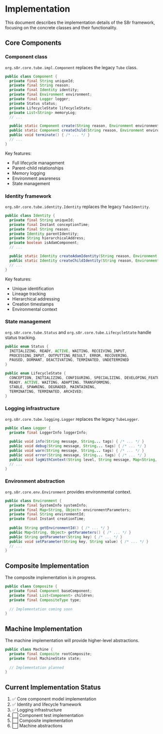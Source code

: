 <!--
Copyright (c) 2025 Eric C. Mumford (@heymumford)

This software was developed with analytical assistance from AI tools 
including Claude 3.7 Sonnet, Claude Code, and Google Gemini Deep Research,
which were used as paid services. All intellectual property rights 
remain exclusively with the copyright holder listed above.

Licensed under the Mozilla Public License 2.0
-->


# Implementation

This document describes the implementation details of the S8r framework, focusing on the concrete classes and their functionality.

## Core Components

### Component class

`org.s8r.core.tube.impl.Component` replaces the legacy `Tube` class.

```java
public class Component {
  private final String uniqueId;
  private final String reason;
  private final Identity identity;
  private final Environment environment;
  private final Logger logger;
  private Status status;
  private LifecycleState lifecycleState;
  private List<String> memoryLog;
  // ...

  public static Component create(String reason, Environment environment) { /* ... */ }
  public static Component createChild(String reason, Environment environment, Component parent) { /* ... */ }
  public void terminate() { /* ... */ }
  // ...
}
```

Key features:
- Full lifecycle management
- Parent-child relationships
- Memory logging
- Environment awareness
- State management

### Identity framework

`org.s8r.core.tube.identity.Identity` replaces the legacy `TubeIdentity`.

```java
public class Identity {
  private final String uniqueId;
  private final Instant conceptionTime;
  private final String reason;
  private Identity parentIdentity;
  private String hierarchicalAddress;
  private boolean isAdamComponent;
  // ...

  public static Identity createAdamIdentity(String reason, Environment environment) { /* ... */ }
  public static Identity createChildIdentity(String reason, Environment environment, Identity parent) { /* ... */ }
  // ...
}
```

Key features:
- Unique identification
- Lineage tracking
- Hierarchical addressing
- Creation timestamps
- Environmental context

### State management

`org.s8r.core.tube.Status` and `org.s8r.core.tube.LifecycleState` handle status tracking.

```java
public enum Status {
  INITIALIZING, READY, ACTIVE, WAITING, RECEIVING_INPUT, 
  PROCESSING_INPUT, OUTPUTTING_RESULT, ERROR, RECOVERING,
  PAUSED, DORMANT, DEACTIVATING, TERMINATED, UNDETERMINED
}

public enum LifecycleState {
  CONCEPTION, INITIALIZING, CONFIGURING, SPECIALIZING, DEVELOPING_FEATURES,
  READY, ACTIVE, WAITING, ADAPTING, TRANSFORMING,
  STABLE, SPAWNING, DEGRADED, MAINTAINING,
  TERMINATING, TERMINATED, ARCHIVED;
}
```

### Logging infrastructure

`org.s8r.core.tube.logging.Logger` replaces the legacy `TubeLogger`.

```java
public class Logger {
  private final LoggerInfo loggerInfo;
  
  public void info(String message, String... tags) { /* ... */ }
  public void debug(String message, String... tags) { /* ... */ }
  public void warn(String message, String... tags) { /* ... */ }
  public void error(String message, String... tags) { /* ... */ }
  public void logWithContext(String level, String message, Map<String, Object> context, String... tags) { /* ... */ }
  // ...
}
```

### Environment abstraction

`org.s8r.core.env.Environment` provides environmental context.

```java
public class Environment {
  private final SystemInfo systemInfo;
  private final Map<String, Object> environmentParameters;
  private final String environmentId;
  private final Instant creationTime;
  
  public String getEnvironmentId() { /* ... */ }
  public Map<String, Object> getParameters() { /* ... */ }
  public String getParameter(String key) { /* ... */ }
  public void setParameter(String key, String value) { /* ... */ }
  // ...
}
```

## Composite Implementation

The composite implementation is in progress.

```java
public class Composite {
  private final Component baseComponent;
  private final List<Component> children;
  private final CompositeType type;
  
  // Implementation coming soon
}
```

## Machine Implementation

The machine implementation will provide higher-level abstractions.

```java
public class Machine {
  private final Composite rootComposite;
  private final MachineState state;
  
  // Implementation planned
}
```

## Current Implementation Status

1. ✅ Core component model implementation
2. ✅ Identity and lifecycle framework
3. ✅ Logging infrastructure
4. ⬜ Component test implementation
5. ⬜ Composite implementation
6. ⬜ Machine abstractions
